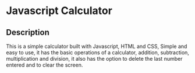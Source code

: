 # Javascript Calculator


## Description

This is a simple calculator built with Javascript, HTML and CSS, Simple and easy to use, it has the basic operations of a calculator, addition, subtraction, multiplication and division, it also has the option to delete the last number entered and to clear the screen.



